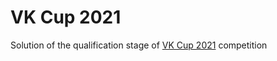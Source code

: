 # VK Cup 2021
Solution of the qualification stage of [VK Cup 2021](https://mlbootcamp.ru/) competition
